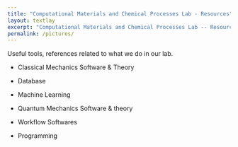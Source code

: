 ```yaml
---
title: "Computational Materials and Chemical Processes Lab - Resources"
layout: textlay
excerpt: "Computational Materials and Chemical Processes Lab -- Resources"
permalink: /pictures/
---
```


Useful tools, references related to what we do in our lab.

- Classical Mechanics Software & Theory

- Database

- Machine Learning

- Quantum Mechanics Software & theory

- Workflow Softwares

- Programming
